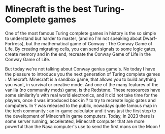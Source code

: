 # Minecraft is the best Turing-Complete games
One of the most famous Turing complete games in history is the so simple to understand but harder to master, (and no I'm not speaking about Dwarf-Fortress), but the mathematical game of Conway : The Conway Game of Life. By creating migrating cells, you can send signals to some logic gates, create memory and in the end, recreate the Conway Game of Life in the Conway Game of Life.

But today we're not talking about Conway genius game's. No today I have the pleasure to introduce you the next generation of Turing complete games : Minecraft. Minecraft is a sandbox game, that allows you to build anything you want, in survival or creative mode. And one of the many features of the vanilla (no community mods) game, is the Redstone. These ressources have some similarity's with real world electronics, and it did not take time for the players, once it was introduced back in ? to try to recreate logic gates and computers. In ? was released to the public, nowadays quite famous map in the tech community : an in-game calculator and it was just the first step to the development of Minecraft in game computers.
Today, in 2023 there is some server running, accelerated, Minecraft computer that are more powerful than the Nasa computer's use to send the first mans on the Moon !